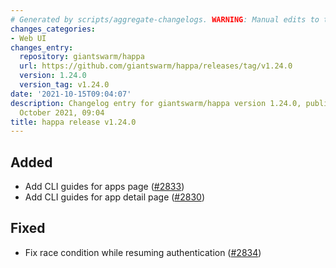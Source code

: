 ```yaml
---
# Generated by scripts/aggregate-changelogs. WARNING: Manual edits to this files will be overwritten.
changes_categories:
- Web UI
changes_entry:
  repository: giantswarm/happa
  url: https://github.com/giantswarm/happa/releases/tag/v1.24.0
  version: 1.24.0
  version_tag: v1.24.0
date: '2021-10-15T09:04:07'
description: Changelog entry for giantswarm/happa version 1.24.0, published on 15
  October 2021, 09:04
title: happa release v1.24.0
---
```


## Added

- Add CLI guides for apps page ([#2833](https://github.com/giantswarm/happa/pull/2833))
- Add CLI guides for app detail page ([#2830](https://github.com/giantswarm/happa/pull/2830))

## Fixed

- Fix race condition while resuming authentication ([#2834](https://github.com/giantswarm/happa/pull/2834))
